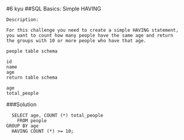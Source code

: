 #6 kyu
##SQL Basics: Simple HAVING

```
Description:

For this challenge you need to create a simple HAVING statement,
you want to count how many people have the same age and return 
the groups with 10 or more people who have that age.

people table schema

id
name
age
return table schema

age
total_people
```

###Solution
```{.sql}
  SELECT age, COUNT (*) total_people
    FROM people
GROUP BY age
  HAVING COUNT (*) >= 10;
```
